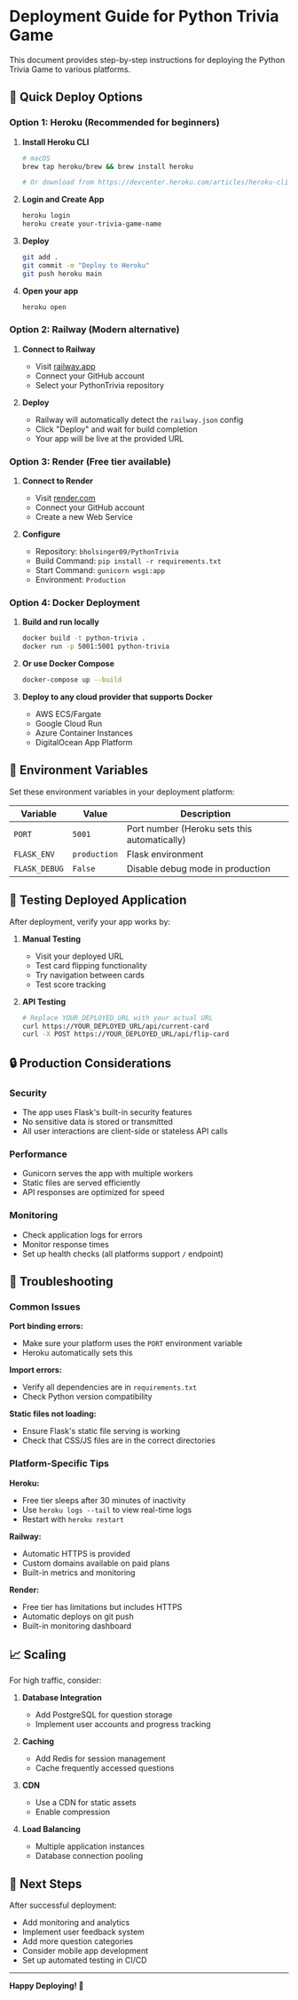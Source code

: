 # Deployment Guide for Python Trivia Game

This document provides step-by-step instructions for deploying the Python Trivia Game to various platforms.

## 🚀 Quick Deploy Options

### Option 1: Heroku (Recommended for beginners)

1. **Install Heroku CLI**
   ```bash
   # macOS
   brew tap heroku/brew && brew install heroku
   
   # Or download from https://devcenter.heroku.com/articles/heroku-cli
   ```

2. **Login and Create App**
   ```bash
   heroku login
   heroku create your-trivia-game-name
   ```

3. **Deploy**
   ```bash
   git add .
   git commit -m "Deploy to Heroku"
   git push heroku main
   ```

4. **Open your app**
   ```bash
   heroku open
   ```

### Option 2: Railway (Modern alternative)

1. **Connect to Railway**
   - Visit [railway.app](https://railway.app)
   - Connect your GitHub account
   - Select your PythonTrivia repository

2. **Deploy**
   - Railway will automatically detect the `railway.json` config
   - Click "Deploy" and wait for build completion
   - Your app will be live at the provided URL

### Option 3: Render (Free tier available)

1. **Connect to Render**
   - Visit [render.com](https://render.com)
   - Connect your GitHub account
   - Create a new Web Service

2. **Configure**
   - Repository: `bholsinger09/PythonTrivia`
   - Build Command: `pip install -r requirements.txt`
   - Start Command: `gunicorn wsgi:app`
   - Environment: `Production`

### Option 4: Docker Deployment

1. **Build and run locally**
   ```bash
   docker build -t python-trivia .
   docker run -p 5001:5001 python-trivia
   ```

2. **Or use Docker Compose**
   ```bash
   docker-compose up --build
   ```

3. **Deploy to any cloud provider that supports Docker**
   - AWS ECS/Fargate
   - Google Cloud Run
   - Azure Container Instances
   - DigitalOcean App Platform

## 🔧 Environment Variables

Set these environment variables in your deployment platform:

| Variable | Value | Description |
|----------|-------|-------------|
| `PORT` | `5001` | Port number (Heroku sets this automatically) |
| `FLASK_ENV` | `production` | Flask environment |
| `FLASK_DEBUG` | `False` | Disable debug mode in production |

## 🧪 Testing Deployed Application

After deployment, verify your app works by:

1. **Manual Testing**
   - Visit your deployed URL
   - Test card flipping functionality
   - Try navigation between cards
   - Test score tracking

2. **API Testing**
   ```bash
   # Replace YOUR_DEPLOYED_URL with your actual URL
   curl https://YOUR_DEPLOYED_URL/api/current-card
   curl -X POST https://YOUR_DEPLOYED_URL/api/flip-card
   ```

## 🔒 Production Considerations

### Security
- The app uses Flask's built-in security features
- No sensitive data is stored or transmitted
- All user interactions are client-side or stateless API calls

### Performance
- Gunicorn serves the app with multiple workers
- Static files are served efficiently
- API responses are optimized for speed

### Monitoring
- Check application logs for errors
- Monitor response times
- Set up health checks (all platforms support `/` endpoint)

## 🐛 Troubleshooting

### Common Issues

**Port binding errors:**
- Make sure your platform uses the `PORT` environment variable
- Heroku automatically sets this

**Import errors:**
- Verify all dependencies are in `requirements.txt`
- Check Python version compatibility

**Static files not loading:**
- Ensure Flask's static file serving is working
- Check that CSS/JS files are in the correct directories

### Platform-Specific Tips

**Heroku:**
- Free tier sleeps after 30 minutes of inactivity
- Use `heroku logs --tail` to view real-time logs
- Restart with `heroku restart`

**Railway:**
- Automatic HTTPS is provided
- Custom domains available on paid plans
- Built-in metrics and monitoring

**Render:**
- Free tier has limitations but includes HTTPS
- Automatic deploys on git push
- Built-in monitoring dashboard

## 📈 Scaling

For high traffic, consider:

1. **Database Integration**
   - Add PostgreSQL for question storage
   - Implement user accounts and progress tracking

2. **Caching**
   - Add Redis for session management
   - Cache frequently accessed questions

3. **CDN**
   - Use a CDN for static assets
   - Enable compression

4. **Load Balancing**
   - Multiple application instances
   - Database connection pooling

## 🎯 Next Steps

After successful deployment:
- Add monitoring and analytics
- Implement user feedback system
- Add more question categories
- Consider mobile app development
- Set up automated testing in CI/CD

---

**Happy Deploying! 🚀**